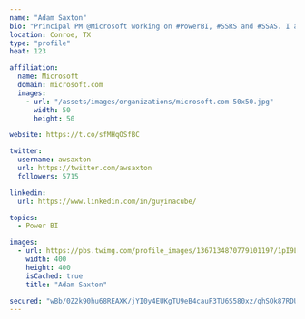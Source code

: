 ```yaml
---
name: "Adam Saxton"
bio: "Principal PM @Microsoft working on #PowerBI, #SSRS and #SSAS. I also go by @GuyInACube"
location: Conroe, TX
type: "profile"
heat: 123

affiliation:
  name: Microsoft
  domain: microsoft.com
  images:
    - url: "/assets/images/organizations/microsoft.com-50x50.jpg"
      width: 50
      height: 50

website: https://t.co/sfMHqOSfBC

twitter:
  username: awsaxton
  url: https://twitter.com/awsaxton
  followers: 5715

linkedin:
  url: https://www.linkedin.com/in/guyinacube/

topics:
  - Power BI

images:
  - url: https://pbs.twimg.com/profile_images/1367134870779101197/1pI9LWWn_400x400.jpg
    width: 400
    height: 400
    isCached: true
    title: "Adam Saxton"

secured: "wBb/0Z2k90hu68REAXK/jYI0y4EUKgTU9eB4cauF3TU6S580xz/qhSOk87RDUkBLwtWyAV0AGfT6PyseqjGsRZ6HA5eqlcGPs1TsWNyWK6heLncFctUSny44qmQ/LY9UwaD92H/7On3gn4X6RCZOz+CAcWSFpq0tj+5hLzS0Kv9cHJm6nZ9Fpfn48e50DzZyj0M7cgJFQj+lsE/pRZnU/j+cSVD+pdCq+GOBZMIyro+g/iFVNaDkPkn4BGeUDiIgPoRzcGfE4uo9TVP5z87jczltI25GBFWyKu8sHTtX9za/1QMZlnxdpfeG8+dZj5+9CCfKVV5aspj8++Ce3Oz4xgstQM3PylJFwP2d6obcXuS2uFUElCSbeZJDnhEYe2I+eEp4F3/HQHXY4HiVJS9z+Cj43alOHo431r3iUL69vy8=;F0ehCuyjzqLWS/8DRb0wFw=="
---
```


